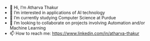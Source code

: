 - 👋 Hi, I’m Atharva Thakur
- 👀 I’m interested in applications of AI technology
- 🌱 I’m currently studying Computer Science at Purdue
- 💞️ I’m looking to collaborate on projects involving Automation and/or Machine Learning
- 📫 How to reach me: https://www.linkedin.com/in/atharva-thakur

<!---
Thakur-Atharva/Thakur-Atharva is a ✨ special ✨ repository because its `README.md` (this file) appears on your GitHub profile.
You can click the Preview link to take a look at your changes.
--->
